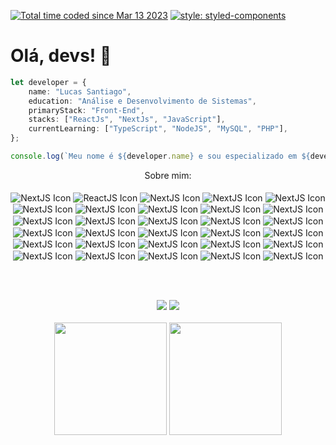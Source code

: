  <a href="https://wakatime.com/@f5ad5fcf-3f17-4911-887b-a9e4ae244b4a"><img src="https://wakatime.com/badge/user/f5ad5fcf-3f17-4911-887b-a9e4ae244b4a.svg" alt="Total time coded since Mar 13 2023" /></a> [![style: styled-components](https://img.shields.io/badge/style-%F0%9F%92%85%20styled--components-orange.svg?colorB=daa357&colorA=db748e)](https://github.com/styled-components/styled-components)

<h1 color="white" align="left"> Olá, devs! 👋</h1>

```typescript
let developer = {
    name: "Lucas Santiago",
    education: "Análise e Desenvolvimento de Sistemas",
    primaryStack: "Front-End",
    stacks: ["ReactJs", "NextJs", "JavaScript"],
    currentLearning: ["TypeScript", "NodeJS", "MySQL", "PHP"],
};

console.log(`Meu nome é ${developer.name} e sou especializado em ${developer.primaryStack}.`);
```

 <div align="center">
Sobre mim:
  
  <div style="display: "><br>
  <img align="center" alt="NextJS Icon" src="https://img.shields.io/badge/Next-black?style=for-the-badge&logo=next.js&logoColor=white">
  <img align="center" alt="ReactJS Icon" src="https://img.shields.io/badge/react-%2320232a.svg?style=for-the-badge&logo=react&logoColor=%2361DAFB">
  <img align="center" alt="NextJS Icon" src="https://img.shields.io/badge/typescript-%23007ACC.svg?style=for-the-badge&logo=typescript&logoColor=white">
  <img align="center" alt="NextJS Icon" src="https://img.shields.io/badge/javascript-%23323330.svg?style=for-the-badge&logo=javascript&logoColor=%23F7DF1E">
  <img align="center" alt="NextJS Icon" src="https://img.shields.io/badge/tailwindcss-%2338B2AC.svg?style=for-the-badge&logo=tailwind-css&logoColor=white">
  <img align="center" alt="NextJS Icon" src="https://img.shields.io/badge/html5-%23E34F26.svg?style=for-the-badge&logo=html5&logoColor=white">
  <img align="center" alt="NextJS Icon" src="https://img.shields.io/badge/css3-%231572B6.svg?style=for-the-badge&logo=css3&logoColor=white">
  <img align="center" alt="NextJS Icon" src="https://img.shields.io/badge/java-%23ED8B00.svg?style=for-the-badge&logo=openjdk&logoColor=white">
  <img align="center" alt="NextJS Icon" src="https://img.shields.io/badge/php-%23777BB4.svg?style=for-the-badge&logo=php&logoColor=white">
  <img align="center" alt="NextJS Icon" src="https://img.shields.io/badge/Edge-0078D7?style=for-the-badge&logo=Microsoft-edge&logoColor=white">
  <img align="center" alt="NextJS Icon" src="https://img.shields.io/badge/Opera-FF1B2D?style=for-the-badge&logo=Opera&logoColor=white">
  <img align="center" alt="NextJS Icon" src="https://img.shields.io/badge/Firebase-039BE5?style=for-the-badge&logo=Firebase&logoColor=white">
  <img align="center" alt="NextJS Icon" src="https://img.shields.io/badge/MongoDB-%234ea94b.svg?style=for-the-badge&logo=mongodb&logoColor=white">
  <img align="center" alt="NextJS Icon" src="https://img.shields.io/badge/mysql-%2300f.svg?style=for-the-badge&logo=mysql&logoColor=white">
  <img align="center" alt="NextJS Icon" src="https://img.shields.io/badge/planetscale-%23000000.svg?style=for-the-badge&logo=planetscale&logoColor=white">
  <img align="center" alt="NextJS Icon" src="https://img.shields.io/badge/Adobe%20XD-470137?style=for-the-badge&logo=Adobe%20XD&logoColor=#FF61F6">
  <img align="center" alt="NextJS Icon" src="https://img.shields.io/badge/figma-%23F24E1E.svg?style=for-the-badge&logo=figma&logoColor=white">
  <img align="center" alt="NextJS Icon" src="https://img.shields.io/badge/bootstrap-%238511FA.svg?style=for-the-badge&logo=bootstrap&logoColor=white">
  <img align="center" alt="NextJS Icon" src="https://img.shields.io/badge/chakra-%234ED1C5.svg?style=for-the-badge&logo=chakraui&logoColor=white">
  <img align="center" alt="NextJS Icon" src="https://img.shields.io/badge/daisyui-5A0EF8?style=for-the-badge&logo=daisyui&logoColor=white">
  <img align="center" alt="NextJS Icon" src="https://img.shields.io/badge/express.js-%23404d59.svg?style=for-the-badge&logo=express&logoColor=%2361DAFB">
  <img align="center" alt="NextJS Icon" src="https://img.shields.io/badge/Insomnia-black?style=for-the-badge&logo=insomnia&logoColor=5849BE">
  <img align="center" alt="NextJS Icon" src="https://img.shields.io/badge/jquery-%230769AD.svg?style=for-the-badge&logo=jquery&logoColor=white">
  <img align="center" alt="NextJS Icon" src="https://img.shields.io/badge/NPM-%23CB3837.svg?style=for-the-badge&logo=npm&logoColor=white">
  <img align="center" alt="NextJS Icon" src="https://img.shields.io/badge/node.js-6DA55F?style=for-the-badge&logo=node.js&logoColor=white">
  <img align="center" alt="NextJS Icon" src="https://img.shields.io/badge/NODEMON-%23323330.svg?style=for-the-badge&logo=nodemon&logoColor=%BBDEAD">
  <img align="center" alt="NextJS Icon" src="https://img.shields.io/badge/redux-%23593d88.svg?style=for-the-badge&logo=redux&logoColor=white">
  <img align="center" alt="NextJS Icon" src="https://img.shields.io/badge/styled--components-DB7093?style=for-the-badge&logo=styled-components&logoColor=white">
  <img align="center" alt="NextJS Icon" src="https://img.shields.io/badge/vite-%23646CFF.svg?style=for-the-badge&logo=vite&logoColor=white">
  <img align="center" alt="NextJS Icon" src="https://img.shields.io/badge/WordPress-%23117AC9.svg?style=for-the-badge&logo=WordPress&logoColor=white">
<!--   <img align="center" alt="NextJS Icon" src=""> -->
  
  <br><br>
 </div>
  <a href = "mailto:luccassantiago.contato@gmail.com"><img src="https://img.shields.io/badge/-Gmail-%23333?style=for-the-badge&logo=gmail&logoColor=white" target="_blank"></a>
  <a href="https://www.linkedin.com/in/santiagolucas1/" target="_blank"><img src="https://img.shields.io/badge/-LinkedIn-%230077B5?style=for-the-badge&logo=linkedin&logoColor=white" target="_blank"></a> 
   
 </div>
<br>
<div align="center">
 
<img height="180em" src="https://github-readme-stats.vercel.app/api?username=manosanti&show_icons=true&hide_border=true&count_private=true&include_all_commits=true&theme=tokyonight" />

<img height="180em" src="https://github-readme-stats.vercel.app/api/top-langs/?username=manosanti&exclude_repo=KNN-Image-Classification&show_icons=true&hide_border=true&layout=compact&langs_count=8&theme=tokyonight"/>	
 
 
